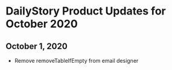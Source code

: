 # DailyStory Product Updates for October 2020
## October 1, 2020
* Remove removeTableIfEmpty from email designer
